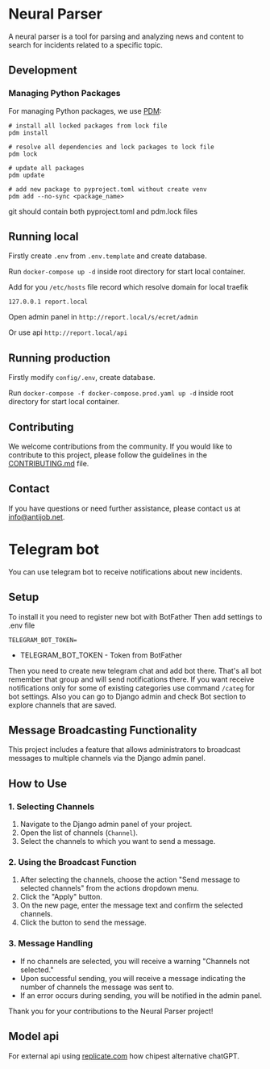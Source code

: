 # Neural Parser

A neural parser is a tool for parsing and analyzing news and content to search for incidents related to a specific topic.

## Development

### Managing Python Packages

For managing Python packages, we use [PDM](https://pdm-project.org/):

```
# install all locked packages from lock file
pdm install

# resolve all dependencies and lock packages to lock file
pdm lock

# update all packages 
pdm update

# add new package to pyproject.toml without create venv
pdm add --no-sync <package_name>
```

git should contain both pyproject.toml and pdm.lock files 


## Running local

Firstly create `.env` from `.env.template` and create database.

Run `docker-compose up -d` inside root directory for start local container.

Add for you `/etc/hosts` file record which resolve domain for local traefik

```
127.0.0.1 report.local
```

Open admin panel in `http://report.local/s/ecret/admin`

Or use api `http://report.local/api`


## Running production


Firstly modify `config/.env`, create database.

Run `docker-compose -f docker-compose.prod.yaml up -d` inside root directory for start local container.


## Contributing

We welcome contributions from the community. If you would like to contribute to this project, please follow the guidelines in the [CONTRIBUTING.md](CONTRIBUTING.md) file.

## Contact

If you have questions or need further assistance, please contact us at info@antijob.net.

# Telegram bot
You can use telegram bot to receive notifications about new incidents.

## Setup
To install it you need to register new bot with BotFather
Then add settings to .env file
```
TELEGRAM_BOT_TOKEN=
```
* TELEGRAM_BOT_TOKEN - Token from BotFather

Then you need to create new telegram chat and add bot there. That's all bot remember that group 
and will send notifications there. If you want receive notifications only for some of existing categories
use command ```/categ``` for bot settings. 
Also you can go to Django admin and check Bot section to explore channels that are saved. 

## Message Broadcasting Functionality

This project includes a feature that allows administrators to broadcast messages to multiple channels via the Django admin panel. 

## How to Use

### 1. Selecting Channels

1. Navigate to the Django admin panel of your project.
2. Open the list of channels (`Channel`).
3. Select the channels to which you want to send a message.

### 2. Using the Broadcast Function

1. After selecting the channels, choose the action "Send message to selected channels" from the actions dropdown menu.
2. Click the "Apply" button.
3. On the new page, enter the message text and confirm the selected channels.
4. Click the button to send the message.

### 3. Message Handling

- If no channels are selected, you will receive a warning "Channels not selected."
- Upon successful sending, you will receive a message indicating the number of channels the message was sent to.
- If an error occurs during sending, you will be notified in the admin panel.

Thank you for your contributions to the Neural Parser project!


## Model api
For external api using [replicate.com](https://replicate.com/) how chipest alternative chatGPT.